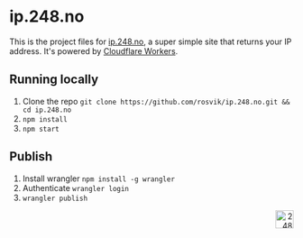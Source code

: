# ip.248.no

This is the project files for [ip.248.no](https://ip.248.no), a super simple site that returns your IP address. It's powered by [Cloudflare Workers](https://workers.cloudflare.com/).

## Running locally

1. Clone the repo `git clone https://github.com/rosvik/ip.248.no.git && cd ip.248.no`
2. `npm install`
3. `npm start`

## Publish

1. Install wrangler `npm install -g wrangler`
2. Authenticate `wrangler login`
3. `wrangler publish`

<div align="right"><img src="public/favicon.svg" width="32" alt="248"></div>
